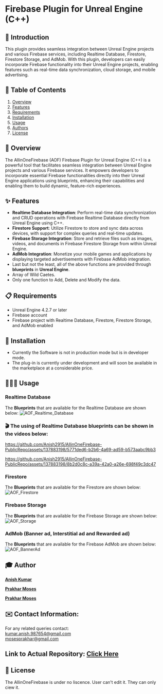 # Firebase Plugin for Unreal Engine (C++)

## 📖 Introduction

This plugin provides seamless integration between Unreal Engine projects and various Firebase services, including Realtime Database, Firestore, Firestore Storage, and AdMob. With this plugin, developers can easily incorporate Firebase functionality into their Unreal Engine projects, enabling features such as real-time data synchronization, cloud storage, and mobile advertising.

## 📝 Table of Contents

1. [Overview](#overview)
2. [Features](#features)
3. [Requirements](#requirements)
4. [Installation](#installation)
5. [Usage](#usage)
6. [Authors](#authors)
7. [License](#license)

## 📝 Overview

The AllinOneFirebase (AOF) Firebase Plugin for Unreal Engine (C++) is a powerful tool that facilitates seamless integration between Unreal Engine projects and various Firebase services. It empowers developers to incorporate essential Firebase functionalities directly into their Unreal Engine applications using blueprints, enhancing their capabilities and enabling them to build dynamic, feature-rich experiences.

## ✨ Features

- **Realtime Database Integration**: Perform real-time data synchronization and CRUD operations with Firebase Realtime Database directly from Unreal Engine using C++.
- **Firestore Support**: Utilize Firestore to store and sync data across devices, with support for complex queries and real-time updates.
- **Firebase Storage Integration**: Store and retrieve files such as images, videos, and documents in Firebase Firestore Storage from within Unreal Engine.
- **AdMob Integration**: Monetize your mobile games and applications by displaying targeted advertisements with Firebase AdMob integration.
- Last but not the least, all of the above functions are provided through **blueprints** in **Unreal Engine**.
- Array of Wild Caetes.
- Only one function to Add, Delete and Modify the data.

## 📋 Requirements

- Unreal Engine 4.2.7 or later
- Firebase account
- Firebase project with Realtime Database, Firestore, Firestore Storage, and AdMob enabled

## 📲 Installation

- Currently the Software is not in production mode but is in developer mode.
- The plug-in is currently under development and will soon be available in the marketplace at a considerable price.

##  🧑🏽‍💻 Usage

### Realtime Database

The **Blueprints** that are available for the Realtime Database are shown below:
![AOF_Realtime_Database](https://github.com/Anish2915/FirebaseDevelopment/assets/142619454/adb7ddab-0050-4e41-98c9-589d25a63adb)

### 🎬 The using of Realtime Database blueprints can be shown in the videos below:

https://github.com/Anish2915/AllinOneFirebase-PublicRepo/assets/137883198/5771ded6-b2b6-4a69-ad59-b573aabc9bb3

https://github.com/Anish2915/AllinOneFirebase-PublicRepo/assets/137883198/8b2d0c8c-a39a-42a0-a26e-698f49c3dc47




### Firestore
The **Blueprints** that are available for the Firestore are shown below:
![AOF_Firestore](https://github.com/Anish2915/FirebaseDevelopment/assets/142619454/d4c29147-5a57-49ec-9828-78be14783422)

### Firebase Storage
The **Blueprints** that are available for the Firebase Storage are shown below:
![AOF_Storage](https://github.com/Anish2915/FirebaseDevelopment/assets/142619454/0000fc27-a799-40cb-a0a9-0cb3ef7807e5)

### AdMob (Banner ad, Interstitial ad and Rewarded ad)
The **Blueprints** that are available for the Firebase AdMob are shown below:
![AOF_BannerAd](https://github.com/Anish2915/FirebaseDevelopment/assets/142619454/d29befef-3436-4bd2-8efc-1fec8145a88e)

## 🎓 Author
<p>  <a href="https://github.com/Anish2915"><b>Anish Kumar</b><a/><p/>
<p> <a href="https://github.com/prakharmosesOK"><b>Prakhar Moses </b><a/></p>
<p> <a href="https://github.com/prakharmoses"><b>Prakhar Moses </b><a/></p>

## ✉️ Contact Information:
For any related queries contact: <br>
<a href = 'mailto:kumar.anish.987654@gmail.com'>kumar.anish.987654@gmail.com</a> <br>
<a href = 'mailto:mosesprakhar@gmail.com'>mosesprakhar@gmail.com</a>

## Link to Actual Repository: <a href="https://github.com/Anish2915/FirebaseDevelopment">Click Here</a>

## 📰 License
The AllinOneFirebase is under no liscence. User can't edit it. They can only ciew it.


